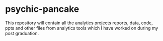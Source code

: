 # psychic-pancake
This repository will contain all the analytics projects reports, data, code, ppts and other files from analytics tools which I have worked on during my post graduation.
